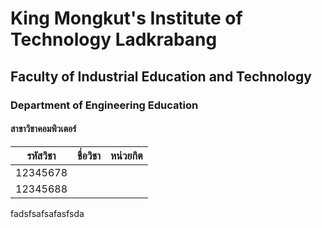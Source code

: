 # King Mongkut's Institute of Technology Ladkrabang #
## Faculty of Industrial Education and Technology ##
### Department of Engineering Education ###

#### สาขาวิชาคอมพิวเตอร์ ####
|รหัสวิชา| ชื่อวิชา| หน่วยกิต|
|--|--|--|
| 12345678 |  |  |
| 12345688 |  |  |

 

fadsfsafsafasfsda